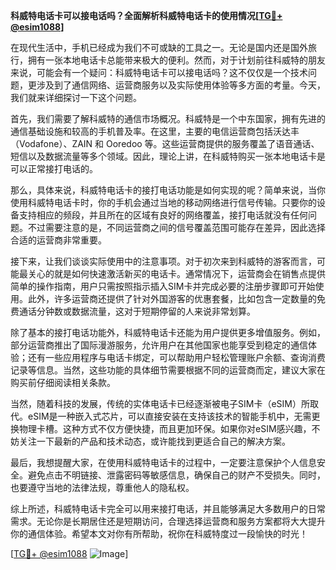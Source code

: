 **科威特电话卡可以接电话吗？全面解析科威特电话卡的使用情况[[TG💪+ @esim1088](https://t.me/s/esim1088)]**

在现代生活中，手机已经成为我们不可或缺的工具之一。无论是国内还是国外旅行，拥有一张本地电话卡总能带来极大的便利。然而，对于计划前往科威特的朋友来说，可能会有一个疑问：科威特电话卡可以接电话吗？这不仅仅是一个技术问题，更涉及到了通信网络、运营商服务以及实际使用体验等多方面的考量。今天，我们就来详细探讨一下这个问题。

首先，我们需要了解科威特的通信市场概况。科威特是一个中东国家，拥有先进的通信基础设施和较高的手机普及率。在这里，主要的电信运营商包括沃达丰（Vodafone）、ZAIN 和 Ooredoo 等。这些运营商提供的服务覆盖了语音通话、短信以及数据流量等多个领域。因此，理论上讲，在科威特购买一张本地电话卡是可以正常接打电话的。

那么，具体来说，科威特电话卡的接打电话功能是如何实现的呢？简单来说，当你使用科威特电话卡时，你的手机会通过当地的移动网络进行信号传输。只要你的设备支持相应的频段，并且所在的区域有良好的网络覆盖，接打电话就没有任何问题。不过需要注意的是，不同运营商之间的信号覆盖范围可能存在差异，因此选择合适的运营商非常重要。

接下来，让我们谈谈实际使用中的注意事项。对于初次来到科威特的游客而言，可能最关心的就是如何快速激活新买的电话卡。通常情况下，运营商会在销售点提供简单的操作指南，用户只需按照指示插入SIM卡并完成必要的注册步骤即可开始使用。此外，许多运营商还提供了针对外国游客的优惠套餐，比如包含一定数量的免费通话分钟数或数据流量，这对于短期停留的人来说非常划算。

除了基本的接打电话功能外，科威特电话卡还能为用户提供更多增值服务。例如，部分运营商推出了国际漫游服务，允许用户在其他国家也能享受到稳定的通信体验；还有一些应用程序与电话卡绑定，可以帮助用户轻松管理账户余额、查询消费记录等信息。当然，这些功能的具体细节需要根据不同的运营商而定，建议大家在购买前仔细阅读相关条款。

当然，随着科技的发展，传统的实体电话卡已经逐渐被电子SIM卡（eSIM）所取代。eSIM是一种嵌入式芯片，可以直接安装在支持该技术的智能手机中，无需更换物理卡槽。这种方式不仅方便快捷，而且更加环保。如果你对eSIM感兴趣，不妨关注一下最新的产品和技术动态，或许能找到更适合自己的解决方案。

最后，我想提醒大家，在使用科威特电话卡的过程中，一定要注意保护个人信息安全。避免点击不明链接、泄露密码等敏感信息，确保自己的财产不受损失。同时，也要遵守当地的法律法规，尊重他人的隐私权。

综上所述，科威特电话卡完全可以用来接打电话，并且能够满足大多数用户的日常需求。无论你是长期居住还是短期访问，合理选择运营商和服务方案都将大大提升你的通信体验。希望本文对你有所帮助，祝你在科威特度过一段愉快的时光！

[[TG💪+ @esim1088](https://t.me/s/esim1088) ![Image](https://i.postimg.cc/4NQfJmqS/Snipaste-2025-05-13-00-14-12.png)]